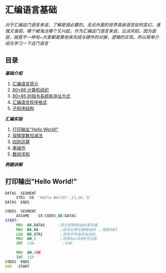 # 汇编语言基础
*对于汇编这门语言来说，了解是很必要的。无论外面的世界高级语言如何变幻，谁强又谁弱，哪个被淘汰哪个又兴起，作为汇编这门语言来说，云淡风轻，因为底层，就是不一样哈~大家都是靠他来完成与硬件的对接，逻辑的实现。所以简单介绍与学习一下这门语言*

## 目录

***基础介绍***

  1. [汇编语言简介]()
  1. [80×86 计算机组织]()
  1. [80×86 的指令系统和寻址方式]()
  1. [汇编语言程序格式]()
  1. [子程序结构]()
  
***汇编实验***
  1. [打印输出"Hello World!"](#shiyan1)
  1. [双精度数加减法]()
  1. [四则运算]()
  1. [串操作]()
  1. [数组求和]()

***例题讲解***







<a name="shiyan1"> </a>
## 打印输出"Hello World!"
```asm
DATAS  SEGMENT
     STR1  DB  'Hello World!',13,10,'$'
DATAS  ENDS

CODES  SEGMENT
     ASSUME    CS:CODES,DS:DATAS
START:
     MOV  AX,DATAS      ;把立即数赋给AX寄存器
     MOV  DS,AX          ;段地址寄存器赋给AX ，再移到DS
     LEA  DX,STR1        ;调用字符串开始地址
     MOV  AH,9           ;调用dos系统9号功能
     INT  21H             ;中断
   
     MOV  AH,4CH
     INT  21H
CODES  ENDS
END   START
```
